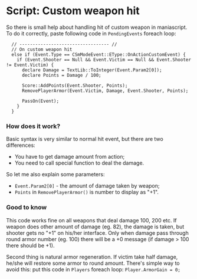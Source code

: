 # Script: Custom weapon hit
So there is small help about handling hit of custom weapon in maniascript. To do it correctly, paste following code in ```PendingEvents``` foreach loop:
```
  // ---------------------------------- //
  // On custom weapon hit
  else if (Event.Type == CSmModeEvent::EType::OnActionCustomEvent) {
    if (Event.Shooter == Null && Event.Victim == Null && Event.Shooter != Event.Victim) {
      declare Damage = TextLib::ToInteger(Event.Param2[0]);
      declare Points = Damage / 100;
      
      Score::AddPoints(Event.Shooter, Points);
      RemovePlayerArmor(Event.Victim, Damage, Event.Shooter, Points);
      
      PassOn(Event);
    }
  }
```

### How does it work?
Basic syntax is very similar to normal hit event, but there are two differences:
* You have to get damage amount from action;
* You need to call special function to deal the damage.

So let me also explain some parameters:
* ```Event.Param2[0]``` - the amount of damage taken by weapon;
* ```Points``` in ```RemovePlayerArmor()``` is number to display as "+1".

### Good to know
This code works fine on all weapons that deal damage 100, 200 etc. If weapon does other amount of damage (eg. 82), the damage is taken, but shooter gets no "+1" on his/her interface. Only when damage pass through round armor number (eg. 100) there will be a +0 message (if damage > 100 there should be +1).

Second thing is natural armor regeneration. If victim take half damage, he/she will restore some armor to round amount. There's simple way to avoid this: put this code in ```Players``` foreach loop:
```Player.ArmorGain = 0;```
